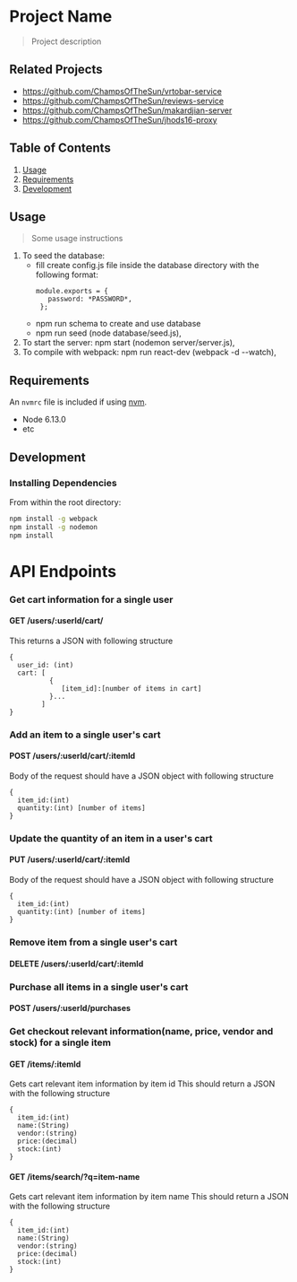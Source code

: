 # Project Name

> Project description

## Related Projects

  - https://github.com/ChampsOfTheSun/vrtobar-service
  - https://github.com/ChampsOfTheSun/reviews-service
  - https://github.com/ChampsOfTheSun/makardjian-server
  - https://github.com/ChampsOfTheSun/jhods16-proxy

## Table of Contents

1. [Usage](#Usage)
1. [Requirements](#requirements)
1. [Development](#development)

## Usage

> Some usage instructions
  
1. To seed the database: 
    - fill create config.js file inside the database directory with the following format:
       ```
       module.exports = {
          password: *PASSWORD*,
        }; 
        ```
    - npm run schema to create and use database 
    - npm run seed (node database/seed.js),
 1. To start the server: npm start (nodemon server/server.js),
 1. To compile with webpack: npm run react-dev (webpack -d --watch),

## Requirements

An `nvmrc` file is included if using [nvm](https://github.com/creationix/nvm).

- Node 6.13.0
- etc

## Development

### Installing Dependencies

From within the root directory:

```sh
npm install -g webpack
npm install -g nodemon
npm install
```

# API Endpoints
### Get cart information for a single user
#### GET /users/:userId/cart/
This returns a JSON with following structure
```
{
  user_id: (int)
  cart: [
          {
             [item_id]:[number of items in cart]
          }...
        ]
}
```
### Add an item to a single user's cart 
#### POST /users/:userId/cart/:itemId
Body of the request should have a JSON object with following structure
```
{
  item_id:(int)
  quantity:(int) [number of items]
}
```
### Update the quantity of an item in a user's cart
#### PUT /users/:userId/cart/:itemId
Body of the request should have a JSON object with following structure
```
{
  item_id:(int)
  quantity:(int) [number of items]
}
```

### Remove item from a single user's cart
#### DELETE /users/:userId/cart/:itemId

### Purchase all items in a single user's cart
#### POST /users/:userId/purchases

### Get checkout relevant information(name, price, vendor and stock) for a single item 
#### GET /items/:itemId
Gets cart relevant item information by item id
This should return a JSON with the following structure
```
{
  item_id:(int)
  name:(String)
  vendor:(string)
  price:(decimal)
  stock:(int) 
}
```
#### GET /items/search/?q=item-name
Gets cart relevant item information by item name
This should return a JSON with the following structure
```
{
  item_id:(int)
  name:(String)
  vendor:(string)
  price:(decimal)
  stock:(int)
}
```